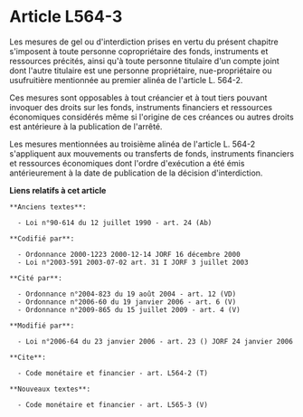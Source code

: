 # Article L564-3

Les mesures de gel ou d'interdiction prises en vertu du présent chapitre s'imposent à toute personne copropriétaire des
fonds, instruments et ressources précités, ainsi qu'à toute personne titulaire d'un compte joint dont l'autre titulaire est
une personne propriétaire, nue-propriétaire ou usufruitière mentionnée au premier alinéa de l'article L. 564-2.

Ces mesures sont opposables à tout créancier et à tout tiers pouvant invoquer des droits sur les fonds, instruments
financiers et ressources économiques considérés même si l'origine de ces créances ou autres droits est antérieure à la
publication de l'arrêté.

Les mesures mentionnées au troisième alinéa de l'article L. 564-2 s'appliquent aux mouvements ou transferts de fonds,
instruments financiers et ressources économiques dont l'ordre d'exécution a été émis antérieurement à la date de publication
de la décision d'interdiction.

**Liens relatifs à cet article**

	**Anciens textes**:

	  - Loi n°90-614 du 12 juillet 1990 - art. 24 (Ab)

	**Codifié par**:

	  - Ordonnance 2000-1223 2000-12-14 JORF 16 décembre 2000
	  - Loi n°2003-591 2003-07-02 art. 31 I JORF 3 juillet 2003

	**Cité par**:

	  - Ordonnance n°2004-823 du 19 août 2004 - art. 12 (VD)
	  - Ordonnance n°2006-60 du 19 janvier 2006 - art. 6 (V)
	  - Ordonnance n°2009-865 du 15 juillet 2009 - art. 4 (V)

	**Modifié par**:

	  - Loi n°2006-64 du 23 janvier 2006 - art. 23 () JORF 24 janvier 2006

	**Cite**:

	  - Code monétaire et financier - art. L564-2 (T)

	**Nouveaux textes**:

	  - Code monétaire et financier - art. L565-3 (V)
